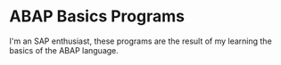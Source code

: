# ABAP Basics Programs
I'm an SAP enthusiast, these programs are the result of my learning the basics of the ABAP language.
